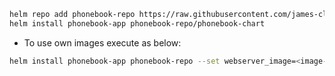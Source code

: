 ```bash
helm repo add phonebook-repo https://raw.githubusercontent.com/james-clarusway/phonebook-repo/main
helm install phonebook-app phonebook-repo/phonebook-chart
```
- To use own images execute as below:
```bash
helm install phonebook-app phonebook-repo --set webserver_image=<image-name> --set resultserver_image=<image-name>